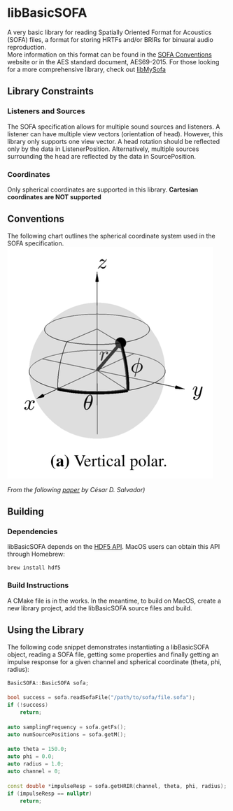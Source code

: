 # libBasicSOFA

A very basic library for reading Spatially Oriented Format for Acoustics (SOFA) files, a format for storing HRTFs and/or BRIRs for binuaral audio reproduction.  
More information on this format can be found in the [SOFA Conventions](https://www.sofaconventions.org/mediawiki/index.php/SOFA_(Spatially_Oriented_Format_for_Acoustics)) website or in the AES standard document, AES69-2015.  For those looking for a more comprehensive library, check out [libMySofa](https://github.com/hoene/libmysofa)


## Library Constraints
### Listeners and Sources
The SOFA specification allows for multiple sound sources and listeners.  A listener can have multiple view vectors (orientation of head).  However, this library only supports one view vector.  A head rotation should be reflected only by the data in ListenerPosition.  Alternatively, multiple sources surrounding the head are reflected by the data in SourcePosition.


### Coordinates
Only spherical coordinates are supported in this library.  **Cartesian coordinates are NOT supported**


## Conventions

The following chart outlines the spherical coordinate system used in the SOFA specification.  
![coordinates](/readme_resources/coordinates.png)


*From the following [paper](https://cesardsalvador.github.io/doc/salvador_2018_near_distance_hrtf_dataset.pdf) by César D. Salvador)*


## Building
### Dependencies
libBasicSOFA depends on the [HDF5 API](https://www.hdfgroup.org).  MacOS users can obtain this API through Homebrew:
```shell
brew install hdf5
```


### Build Instructions
A CMake file is in the works.  In the meantime, to build on MacOS, create a new library project, add the libBasicSOFA source files and build.


## Using the Library
The following code snippet demonstrates instantiating a libBasicSOFA object, reading a SOFA file, getting some properties and finally getting an impulse response for a given channel and spherical coordinate (theta, phi, radius):


```c++
BasicSOFA::BasicSOFA sofa;

bool success = sofa.readSofaFile("/path/to/sofa/file.sofa");
if (!success)
    return;
    
auto samplingFrequency = sofa.getFs();
auto numSourcePositions = sofa.getM();

auto theta = 150.0;
auto phi = 0.0;
auto radius = 1.0;
auto channel = 0;

const double *impulseResp = sofa.getHRIR(channel, theta, phi, radius);
if (impulseResp == nullptr)
    return;
```



